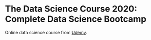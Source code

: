# The Data Science Course 2020: Complete Data Science Bootcamp

Online data science course from [Udemy](https://www.udemy.com/course/the-data-science-course-complete-data-science-bootcamp/).
